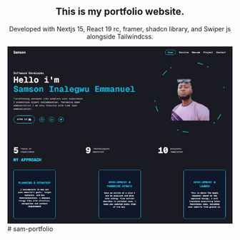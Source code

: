 <div align="center">
    <h2> This is my portfolio website.</h2>
    <p> Developed with Nextjs 15, React 19 rc, framer, shadcn library, and Swiper js alongside Tailwindcss. </p>
    <img src="./public//assets/Screenshots/portfolio.png"/>
</div>#   s a m - p o r t f o l i o 
 
 